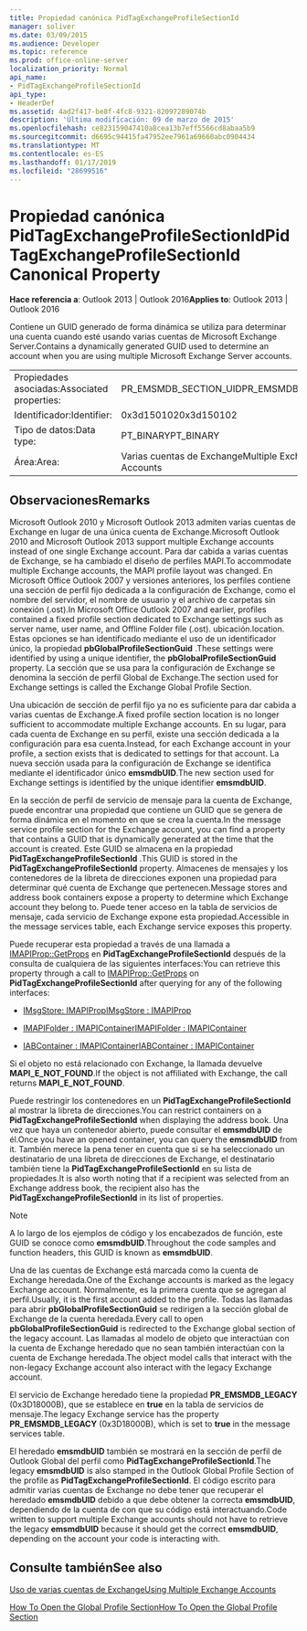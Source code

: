 ```yaml
---
title: Propiedad canónica PidTagExchangeProfileSectionId
manager: soliver
ms.date: 03/09/2015
ms.audience: Developer
ms.topic: reference
ms.prod: office-online-server
localization_priority: Normal
api_name:
- PidTagExchangeProfileSectionId
api_type:
- HeaderDef
ms.assetid: 4ad2f417-be8f-4fc8-9321-82097289074b
description: 'Última modificación: 09 de marzo de 2015'
ms.openlocfilehash: ce823159047410a8cea13b7eff5566cd8abaa5b9
ms.sourcegitcommit: d6695c94415fa47952ee7961a69660abc0904434
ms.translationtype: MT
ms.contentlocale: es-ES
ms.lasthandoff: 01/17/2019
ms.locfileid: "28699516"
---
```

# <a name="pidtagexchangeprofilesectionid-canonical-property"></a><span data-ttu-id="29134-103">Propiedad canónica PidTagExchangeProfileSectionId</span><span class="sxs-lookup"><span data-stu-id="29134-103">PidTagExchangeProfileSectionId Canonical Property</span></span>

  
  
<span data-ttu-id="29134-104">**Hace referencia a**: Outlook 2013 | Outlook 2016</span><span class="sxs-lookup"><span data-stu-id="29134-104">**Applies to**: Outlook 2013 | Outlook 2016</span></span> 
  
<span data-ttu-id="29134-105">Contiene un GUID generado de forma dinámica se utiliza para determinar una cuenta cuando esté usando varias cuentas de Microsoft Exchange Server.</span><span class="sxs-lookup"><span data-stu-id="29134-105">Contains a dynamically generated GUID used to determine an account when you are using multiple Microsoft Exchange Server accounts.</span></span>
  
|||
|:-----|:-----|
|<span data-ttu-id="29134-106">Propiedades asociadas:</span><span class="sxs-lookup"><span data-stu-id="29134-106">Associated properties:</span></span>  <br/> |<span data-ttu-id="29134-107">PR_EMSMDB_SECTION_UID</span><span class="sxs-lookup"><span data-stu-id="29134-107">PR_EMSMDB_SECTION_UID</span></span>  <br/> |
|<span data-ttu-id="29134-108">Identificador:</span><span class="sxs-lookup"><span data-stu-id="29134-108">Identifier:</span></span>  <br/> |<span data-ttu-id="29134-109">0x3d150102</span><span class="sxs-lookup"><span data-stu-id="29134-109">0x3d150102</span></span>  <br/> |
|<span data-ttu-id="29134-110">Tipo de datos:</span><span class="sxs-lookup"><span data-stu-id="29134-110">Data type:</span></span>  <br/> |<span data-ttu-id="29134-111">PT_BINARY</span><span class="sxs-lookup"><span data-stu-id="29134-111">PT_BINARY</span></span>  <br/> |
|<span data-ttu-id="29134-112">Área:</span><span class="sxs-lookup"><span data-stu-id="29134-112">Area:</span></span>  <br/> |<span data-ttu-id="29134-113">Varias cuentas de Exchange</span><span class="sxs-lookup"><span data-stu-id="29134-113">Multiple Exchange Accounts</span></span>  <br/> |
   
## <a name="remarks"></a><span data-ttu-id="29134-114">Observaciones</span><span class="sxs-lookup"><span data-stu-id="29134-114">Remarks</span></span>

<span data-ttu-id="29134-115">Microsoft Outlook 2010 y Microsoft Outlook 2013 admiten varias cuentas de Exchange en lugar de una única cuenta de Exchange.</span><span class="sxs-lookup"><span data-stu-id="29134-115">Microsoft Outlook 2010 and Microsoft Outlook 2013 support multiple Exchange accounts instead of one single Exchange account.</span></span> <span data-ttu-id="29134-116">Para dar cabida a varias cuentas de Exchange, se ha cambiado el diseño de perfiles MAPI.</span><span class="sxs-lookup"><span data-stu-id="29134-116">To accommodate multiple Exchange accounts, the MAPI profile layout was changed.</span></span> <span data-ttu-id="29134-117">En Microsoft Office Outlook 2007 y versiones anteriores, los perfiles contiene una sección de perfil fijo dedicada a la configuración de Exchange, como el nombre del servidor, el nombre de usuario y el archivo de carpetas sin conexión (.ost).</span><span class="sxs-lookup"><span data-stu-id="29134-117">In Microsoft Office Outlook 2007 and earlier, profiles contained a fixed profile section dedicated to Exchange settings such as server name, user name, and Offline Folder file (.ost).</span></span> <span data-ttu-id="29134-118">ubicación.</span><span class="sxs-lookup"><span data-stu-id="29134-118">location.</span></span> <span data-ttu-id="29134-119">Estas opciones se han identificado mediante el uso de un identificador único, la propiedad **pbGlobalProfileSectionGuid** .</span><span class="sxs-lookup"><span data-stu-id="29134-119">These settings were identified by using a unique identifier, the **pbGlobalProfileSectionGuid** property.</span></span> <span data-ttu-id="29134-120">La sección que se usa para la configuración de Exchange se denomina la sección de perfil Global de Exchange.</span><span class="sxs-lookup"><span data-stu-id="29134-120">The section used for Exchange settings is called the Exchange Global Profile Section.</span></span> 
  
<span data-ttu-id="29134-121">Una ubicación de sección de perfil fijo ya no es suficiente para dar cabida a varias cuentas de Exchange.</span><span class="sxs-lookup"><span data-stu-id="29134-121">A fixed profile section location is no longer sufficient to accommodate multiple Exchange accounts.</span></span> <span data-ttu-id="29134-122">En su lugar, para cada cuenta de Exchange en su perfil, existe una sección dedicada a la configuración para esa cuenta.</span><span class="sxs-lookup"><span data-stu-id="29134-122">Instead, for each Exchange account in your profile, a section exists that is dedicated to settings for that account.</span></span> <span data-ttu-id="29134-123">La nueva sección usada para la configuración de Exchange se identifica mediante el identificador único **emsmdbUID**.</span><span class="sxs-lookup"><span data-stu-id="29134-123">The new section used for Exchange settings is identified by the unique identifier **emsmdbUID**.</span></span>
  
<span data-ttu-id="29134-124">En la sección de perfil de servicio de mensaje para la cuenta de Exchange, puede encontrar una propiedad que contiene un GUID que se genera de forma dinámica en el momento en que se crea la cuenta.</span><span class="sxs-lookup"><span data-stu-id="29134-124">In the message service profile section for the Exchange account, you can find a property that contains a GUID that is dynamically generated at the time that the account is created.</span></span> <span data-ttu-id="29134-125">Este GUID se almacena en la propiedad **PidTagExchangeProfileSectionId** .</span><span class="sxs-lookup"><span data-stu-id="29134-125">This GUID is stored in the **PidTagExchangeProfileSectionId** property.</span></span> <span data-ttu-id="29134-126">Almacenes de mensajes y los contenedores de la libreta de direcciones exponen una propiedad para determinar qué cuenta de Exchange que pertenecen.</span><span class="sxs-lookup"><span data-stu-id="29134-126">Message stores and address book containers expose a property to determine which Exchange account they belong to.</span></span> <span data-ttu-id="29134-127">Puede tener acceso en la tabla de servicios de mensaje, cada servicio de Exchange expone esta propiedad.</span><span class="sxs-lookup"><span data-stu-id="29134-127">Accessible in the message services table, each Exchange service exposes this property.</span></span> 
  
<span data-ttu-id="29134-128">Puede recuperar esta propiedad a través de una llamada a [IMAPIProp::GetProps](imapiprop-getprops.md) en **PidTagExchangeProfileSectionId** después de la consulta de cualquiera de las siguientes interfaces:</span><span class="sxs-lookup"><span data-stu-id="29134-128">You can retrieve this property through a call to [IMAPIProp::GetProps](imapiprop-getprops.md) on **PidTagExchangeProfileSectionId** after querying for any of the following interfaces:</span></span> 
  
- [<span data-ttu-id="29134-129">IMsgStore: IMAPIProp</span><span class="sxs-lookup"><span data-stu-id="29134-129">IMsgStore : IMAPIProp</span></span>](imsgstoreimapiprop.md)
    
- [<span data-ttu-id="29134-130">IMAPIFolder : IMAPIContainer</span><span class="sxs-lookup"><span data-stu-id="29134-130">IMAPIFolder : IMAPIContainer</span></span>](imapifolderimapicontainer.md)
    
- [<span data-ttu-id="29134-131">IABContainer : IMAPIContainer</span><span class="sxs-lookup"><span data-stu-id="29134-131">IABContainer : IMAPIContainer</span></span>](iabcontainerimapicontainer.md)
    
<span data-ttu-id="29134-132">Si el objeto no está relacionado con Exchange, la llamada devuelve **MAPI_E_NOT_FOUND**.</span><span class="sxs-lookup"><span data-stu-id="29134-132">If the object is not affiliated with Exchange, the call returns **MAPI_E_NOT_FOUND**.</span></span>
  
<span data-ttu-id="29134-133">Puede restringir los contenedores en un **PidTagExchangeProfileSectionId** al mostrar la libreta de direcciones.</span><span class="sxs-lookup"><span data-stu-id="29134-133">You can restrict containers on a **PidTagExchangeProfileSectionId** when displaying the address book.</span></span> <span data-ttu-id="29134-134">Una vez que haya un contenedor abierto, puede consultar el **emsmdbUID** de él.</span><span class="sxs-lookup"><span data-stu-id="29134-134">Once you have an opened container, you can query the **emsmdbUID** from it.</span></span> <span data-ttu-id="29134-135">También merece la pena tener en cuenta que si se ha seleccionado un destinatario de una libreta de direcciones de Exchange, el destinatario también tiene la **PidTagExchangeProfileSectionId** en su lista de propiedades.</span><span class="sxs-lookup"><span data-stu-id="29134-135">It is also worth noting that if a recipient was selected from an Exchange address book, the recipient also has the **PidTagExchangeProfileSectionId** in its list of properties.</span></span> 
  
> [!NOTE]
> <span data-ttu-id="29134-136">A lo largo de los ejemplos de código y los encabezados de función, este GUID se conoce como **emsmdbUID**.</span><span class="sxs-lookup"><span data-stu-id="29134-136">Throughout the code samples and function headers, this GUID is known as **emsmdbUID**.</span></span> 
  
<span data-ttu-id="29134-137">Una de las cuentas de Exchange está marcada como la cuenta de Exchange heredada.</span><span class="sxs-lookup"><span data-stu-id="29134-137">One of the Exchange accounts is marked as the legacy Exchange account.</span></span> <span data-ttu-id="29134-138">Normalmente, es la primera cuenta que se agregan al perfil.</span><span class="sxs-lookup"><span data-stu-id="29134-138">Usually, it is the first account added to the profile.</span></span> <span data-ttu-id="29134-139">Todas las llamadas para abrir **pbGlobalProfileSectionGuid** se redirigen a la sección global de Exchange de la cuenta heredada.</span><span class="sxs-lookup"><span data-stu-id="29134-139">Every call to open **pbGlobalProfileSectionGuid** is redirected to the Exchange global section of the legacy account.</span></span> <span data-ttu-id="29134-140">Las llamadas al modelo de objeto que interactúan con la cuenta de Exchange heredado que no sean también interactúan con la cuenta de Exchange heredada.</span><span class="sxs-lookup"><span data-stu-id="29134-140">The object model calls that interact with the non-legacy Exchange account also interact with the legacy Exchange account.</span></span> 
  
<span data-ttu-id="29134-141">El servicio de Exchange heredado tiene la propiedad **PR_EMSMDB_LEGACY** (0x3D18000B), que se establece en **true** en la tabla de servicios de mensaje.</span><span class="sxs-lookup"><span data-stu-id="29134-141">The legacy Exchange service has the property **PR_EMSMDB_LEGACY** (0x3D18000B), which is set to **true** in the message services table.</span></span> 
  
<span data-ttu-id="29134-142">El heredado **emsmdbUID** también se mostrará en la sección de perfil de Outlook Global del perfil como **PidTagExchangeProfileSectionId**.</span><span class="sxs-lookup"><span data-stu-id="29134-142">The legacy **emsmdbUID** is also stamped in the Outlook Global Profile Section of the profile as **PidTagExchangeProfileSectionId**.</span></span> <span data-ttu-id="29134-143">El código escrito para admitir varias cuentas de Exchange no debe tener que recuperar el heredado **emsmdbUID** debido a que debe obtener la correcta **emsmdbUID**, dependiendo de la cuenta de con que su código está interactuando.</span><span class="sxs-lookup"><span data-stu-id="29134-143">Code written to support multiple Exchange accounts should not have to retrieve the legacy **emsmdbUID** because it should get the correct **emsmdbUID**, depending on the account your code is interacting with.</span></span>
  
## <a name="see-also"></a><span data-ttu-id="29134-144">Consulte también</span><span class="sxs-lookup"><span data-stu-id="29134-144">See also</span></span>



[<span data-ttu-id="29134-145">Uso de varias cuentas de Exchange</span><span class="sxs-lookup"><span data-stu-id="29134-145">Using Multiple Exchange Accounts</span></span>](using-multiple-exchange-accounts.md)


[<span data-ttu-id="29134-146">How To Open the Global Profile Section</span><span class="sxs-lookup"><span data-stu-id="29134-146">How To Open the Global Profile Section</span></span>](https://support.microsoft.com/kb/188482)

